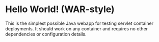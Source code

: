 Hello World! (WAR-style)
===============

This is the simplest possible Java webapp for testing servlet container deployments.  It should work on any container and requires no other dependencies or configuration details.
